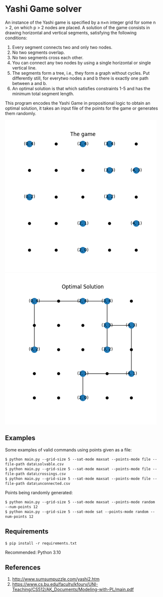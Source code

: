 # Yashi Game solver

An instance of the Yashi game is specified by a n×n integer grid for some n > 2, on which p > 2 nodes are placed. A solution of the game consists in drawing horizontal and vertical segments, satisfying the following conditions:
1.  Every segment connects two and only two nodes.
2.  No two segments overlap.
3.  No two segments cross each other.
4.  You can connect any two nodes by using a single horizontal or single vertical line. 
5. The segments form a tree, i.e., they form a graph without cycles. Put differently still, for everytwo nodes a and b there is exactly one path between a and b.
6. An optimal solution is that which satisfies constraints 1-5 and has the minimum total segment length.

This program encodes the Yashi Game in propositional logic to obtain an optimal solution, it takes an input file of the points for the game or generates them randomly.

![](images/example_game.png)
![](images/optimal_solution.png)




## Examples
Some examples of valid commands using points given as a file:


    $ python main.py --grid-size 5 --sat-mode maxsat --points-mode file --file-path data\solvable.csv 
    $ python main.py --grid-size 5 --sat-mode maxsat --points-mode file --file-path data\crossings.csv
    $ python main.py --grid-size 5 --sat-mode maxsat --points-mode file --file-path data\unconnected.csv


Points being randomly generated:


    $ python main.py --grid-size 5 --sat-mode maxsat --points-mode random --num-points 12
    $ python main.py --grid-size 5 --sat-mode sat --points-mode random --num-points 12


## Requirements
    $ pip install -r requirements.txt

Recommended: Python 3.10

## References
1. http://www.sumsumpuzzle.com/yashi2.htm
2. https://www.cs.bu.edu/faculty/kfoury/UNI-Teaching/CS512/AK_Documents/Modeling-with-PL/main.pdf
